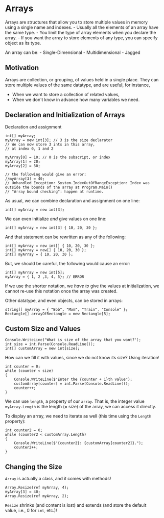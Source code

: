 # Arrays

Arrays are structures that allow you to store multiple values in memory using a single name and indexes.
    - Usually all the elements of an array have the same type.
    - You limit the type of array elements when you declare the array.
    - If you want the array to store elements of any type, you can specify object as its type. 

An array can be:
    - Single-Dimensional
    - Multidimensional
    - Jagged


## Motivation

Arrays are collection, or grouping, of values held in a single place.
They can store multiple values of the same datatype, and are useful, for instance,

- When we want to store a collection of related values,
- When we don't know in advance how many variables we need.

## Declaration and Initialization of Arrays

Declaration and assignment

```
int[] myArray;
myArray = new int[3]; // 3 is the size declarator
// We can now store 3 ints in this array,
// at index 0, 1 and 2

myArray[0] = 10; // 0 is the subscript, or index
myArray[1] = 20;
myArray[2] = 30;

// the following would give an error:
//myArray[3] = 40;
// Unhandled Exception: System.IndexOutOfRangeException: Index was outside the bounds of the array at Program.Main()
// "Array bound checking": happen at runtime.
```

As usual, we can combine declaration and assignment on one line:

```
int[] myArray = new int[3];
```

We can even initialize _and_ give values on one line:

```
int[] myArray = new int[3] { 10, 20, 30 };
```

And that statement can be rewritten as any of the following:

```
int[] myArray = new int[] { 10, 20, 30 };
int[] myArray = new[] { 10, 20, 30 };
int[] myArray = { 10, 20, 30 };
```

But, we should be careful, the following would cause an error:

```
int[] myArray = new int[5];
myArray = { 1, 2 ,3, 4, 5}; // ERROR
```

If we use the shorter notation, we _have to_ give the values at initialization, we cannot re-use this notation once the array was created.

Other datatype, and even objects, can be stored in arrays:

```
string[] myArray = { "Bob", "Mom", "Train", "Console" };
Rectangle[] arrayOfRectangle = new Rectangle[5];
```

## Custom Size and Values

```
Console.WriteLine("What is size of the array that you want?");
int size = int.Parse(Console.ReadLine());
int[] customArray = new int[size];
```

How can we fill it with values, since we do not know its size?
Using iteration!

```
int counter = 0;
while (counter < size)
{
    Console.WriteLine($"Enter the {counter + 1}th value");
    customArray[counter] = int.Parse(Console.ReadLine());
    counter++;
}
```

We can use `length`, a property of our `array`.
That is, the integer value `myArray.Length` is the length (= size) of the array, we can access it directly.

To display an array, we need to iterate as well (this time using the `Length` property):

```
int counter2 = 0;
while (counter2 < customArray.Length)
{
    Console.WriteLine($"{counter2}: {customArray[counter2]}.");
    counter2++;
}
```


## Changing the Size

`Array` is actually a class, and it comes with methods!

```
Array.Resize(ref myArray, 4);
myArray[3] = 40;
Array.Resize(ref myArray, 2);
```

`Resize` shrinks (and content is lost) and extends (and store the default value, i.e., $0$ for `int`, etc.)!
